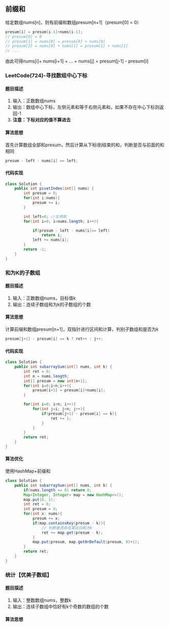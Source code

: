 ## 前缀和

给定数组nums[n]，则有前缀和数组presum[n+1]（presum[0] = 0）

``` java
presum[i] = presum[i-1]+nums[i-1];
// presum[0] = 0
// presum[1] = nums[0] = presum[0] + nums[0]
// presum[2] = nums[0] + nums[1] = presum[1] + nums[1]
// ...
```

由此可得nums[i]+ nums[i+1] + ... + nums[j] = presum[j-1] - presum[i]

### LeetCode(724)-寻找数组中心下标

#### 题目描述

1. 输入：正数数组nums
2. 输出：数组中心下标，左侧元素和等于右侧元素和，如果不存在中心下标则返回-1
3. **注意：下标对应的值不算进去**

#### 算法思想

首先计算数组全部和presum，然后计算从下标i到结束的和，判断是否与前面的和相同

``` java
presum - left - nums[i] == left;
```

#### 代码实现

```java
class Solution {
    public int pivotIndex(int[] nums) {
        int presum = 0;
        for(int i:nums){
            presum += i;
        }

        int left=0; //左侧和
        for(int i=0; i<nums.length; i++){

            if(presum - left - nums[i]== left)
                return i;
            left += nums[i];
        }
        return -1;
    }
}
```

### 和为K的子数组

#### 题目描述

1. 输入：正数数组nums，目标值k
2. 输出：连续子数组和为k的子数组的个数

#### 算法思想

计算前缀和数组presum[n+1]，双指针进行区间和计算，判别子数组和是否为k

```java
presum[j+1] - presum[i] == k ? ret++ : j++;
```

#### 代码实现

``` java
class Solution {
    public int subarraySum(int[] nums, int k) {
        int ret = 0;
        int n = nums.length;
        int[] presum = new int[n+1];
        for(int i=0;i<n;i++){
            presum[i+1] = presum[i]+nums[i];
        }

        for(int i=0; i<n; i++){
            for(int j=i; j<n; j++){
                if(presum[j+1] - presum[i] == k){
                    ret += 1;
                }
            }
        }
        return ret;
    }
}
```

#### 算法优化

使用HashMap+前缀和

```java
class Solution {
    public int subarraySum(int[] nums, int k) {
        if(nums.length == 0) return 0;
        Map<Integer, Integer> map = new HashMap<>();
        map.put(0, 1);
        int ret = 0;
        int presum = 0;
        for(int x: nums){
            presum += x;
            if(map.containsKey(presum - k)){
                // 判断是否存在某区间和为k
                ret += map.get(presum - k);
            }
            map.put(presum, map.getOrDefault(presum, 0)+1);
        }
        return ret;
    }
}
```

### 统计【优美子数组】

#### 题目描述

1. 输入：整数数组nums，整数k
2. 输出：连续子数组中恰好有k个奇数的数组的个数

#### 算法思想

